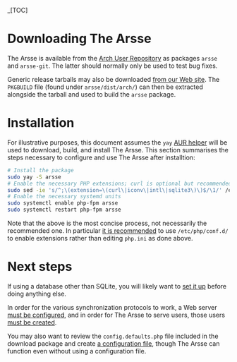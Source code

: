 _[TOC]

# Downloading The Arsse

The Arsse is available from the [Arch User Repository](https://aur.archlinux.org/) as packages `arsse` and `arsse-git`. The latter should normally only be used to test bug fixes.

Generic release tarballs may also be downloaded [from our Web site](https://thearsse.com). The `PKGBUILD` file (found under `arsse/dist/arch/`) can then be extracted alongside the tarball and used to build the `arsse` package.

# Installation

For illustrative purposes, this document assumes the `yay` [AUR helper](https://wiki.archlinux.org/title/AUR_helpers) will be used to download, build, and install The Arsse. This section summarises the steps necessary to configure and use The Arsse after installtion:

```sh
# Install the package
sudo yay -S arsse
# Enable the necessary PHP extensions; curl is optional but recommended; pdo_sqlite may be used instead of sqlite, but this is not recommended
sudo sed -ie 's/^;\(extension=\(curl\|iconv\|intl\|sqlite3\)\)$/\1/' /etc/php/php.ini
# Enable the necessary systemd units
sudo systemctl enable php-fpm arsse
sudo systemctl restart php-fpm arsse
```

Note that the above is the most concise process, not necessarily the recommended one. In particular [it is recommended](https://wiki.archlinux.org/title/PHP#Extensions) to use `/etc/php/conf.d/` to enable extensions rather than editing `php.ini` as done above. 

# Next steps

If using a database other than SQLite, you will likely want to [set it up](Database_Setup) before doing anything else.

In order for the various synchronization protocols to work, a Web server [must be configured](Web_Server_Configuration), and in order for The Arsse to serve users, those users [must be created](/en/Using_The_Arsse/Managing_Users).

You may also want to review the `config.defaults.php` file included in the download package and create [a configuration file](Configuration), though The Arsse can function even without using a configuration file.